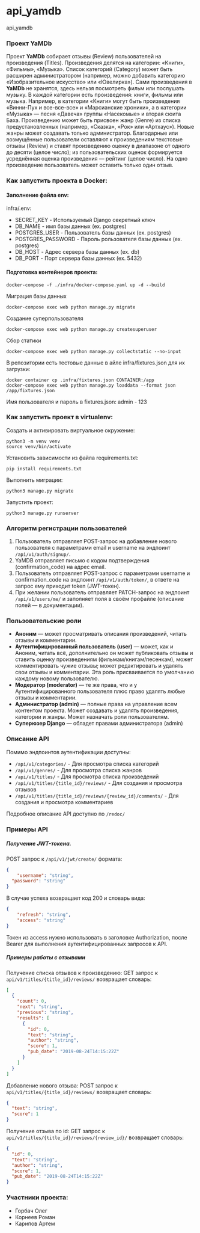 # api_yamdb

api_yamdb

### Проект YaMDb

Проект **YaMDb** собирает отзывы (Review) пользователей на произведения (Titles). Произведения делятся на категории: «Книги», «Фильмы», «Музыка». Список категорий (Category) может быть расширен администратором (например, можно добавить категорию «Изобразительное искусство» или «Ювелирка»).
Сами произведения в **YaMDb** не хранятся, здесь нельзя посмотреть фильм или послушать музыку.
В каждой категории есть произведения: книги, фильмы или музыка. Например, в категории «Книги» могут быть произведения «Винни-Пух и все-все-все» и «Марсианские хроники», а в категории «Музыка» — песня «Давеча» группы «Насекомые» и вторая сюита Баха.
Произведению может быть присвоен жанр (Genre) из списка предустановленных (например, «Сказка», «Рок» или «Артхаус»). Новые жанры может создавать только администратор.
Благодарные или возмущённые пользователи оставляют к произведениям текстовые отзывы (Review) и ставят произведению оценку в диапазоне от одного до десяти (целое число); из пользовательских оценок формируется усреднённая оценка произведения — рейтинг (целое число). На одно произведение пользователь может оставить только один отзыв.


### Как запустить проекта в Docker:

#### Заполнение файла env:
infra/.env:

 * SECRET_KEY - Используемый Django секретный ключ
 * DB_NAME - имя базы данных (ex. postgres)
 * POSTGRES_USER - Пользователь базы данных (ex. postgres)
 * POSTGRES_PASSWORD - Пароль рользователя базы данных (ex. postgres)
 * DB_HOST - Адрес сервера базы данных (ex. db)
 * DB_PORT - Порт сервера базы данных (ex. 5432)

#### Подготовка контейнеров проекта:
```
docker-compose -f ./infra/docker-compose.yaml up -d --build
```
Миграция базы данных
```
docker-compose exec web python manage.py migrate
```
Создание суперпользователя
```
docker-compose exec web python manage.py createsuperuser
```
Сбор статики
```
docker-compose exec web python manage.py collectstatic --no-input 
```

В репозитории есть тестовые данные в айле infra/fixtures.json для их загрузки:

```
docker container cp .infra/fixtures.json CONTAINER:/app
docker-compose exec web python manage.py loaddata --format json /app/fixtures.json
```

Имя пользователя и пароль в fixtures.json: admin - 123

### Как запустить проект в virtualenv:

Cоздать и активировать виртуальное окружение:
```
python3 -m venv venv
source venv/bin/activate
```
Установить зависимости из файла requirements.txt:
```
pip install requirements.txt
```
Выполнить миграции:
```
python3 manage.py migrate
```
Запустить проект:
```
python3 manage.py runserver
```

### Алгоритм регистрации пользователей

1. Пользователь отправляет POST-запрос на добавление нового пользователя с параметрами email и username на эндпоинт `/api/v1/auth/signup/`.
2. YaMDB отправляет письмо с кодом подтверждения (confirmation_code) на адрес email.
3. Пользователь отправляет POST-запрос с параметрами username и confirmation_code на эндпоинт `/api/v1/auth/token/`, в ответе на запрос ему приходит token (JWT-токен).
4. При желании пользователь отправляет PATCH-запрос на эндпоинт `/api/v1/users/me/` и заполняет поля в своём профайле (описание полей — в документации).

### Пользовательские роли

* **Аноним** — может просматривать описания произведений, читать отзывы и комментарии.
* **Аутентифицированный пользователь (user)** — может, как и Аноним, читать всё, дополнительно он может публиковать отзывы и ставить оценку произведениям (фильмам/книгам/песенкам), может комментировать чужие отзывы; может редактировать и удалять свои отзывы и комментарии. Эта роль присваивается по умолчанию каждому новому пользователю.
* **Модератор (moderator)** — те же права, что и у Аутентифицированного пользователя плюс право удалять любые отзывы и комментарии.
* **Администратор (admin)** — полные права на управление всем контентом проекта. Может создавать и удалять произведения, категории и жанры. Может назначать роли пользователям.
* **Суперюзер Django** — обладет правами администратора (admin)

### Описание API

Помимо эндпоинтов аутентификации доступны:

* `/api/v1/categories/` - Для просмотра списка категорий
* `/api/v1/genres/` - Для просмотра списка жанров
* `/api/v1/titles/` - Для просмотра списка произведений
* `/api/v1/titles/{title_id}/reviews/` - Для создания и просмотра отзывов
* `/api/v1/titles/{title_id}/reviews/{review_id}/comments/` - Для создания и просмотра комментариев

Подробное описание API доступно по `/redoc/`

### Примеры API

##### Получение JWT-токена.

POST запрос к `/api/v1/jwt/create/` формата:
```json
{
    "username": "string",
  "password": "string"
}
```

В случае успеха возвращает код 200 и словарь вида:
```json
{
    "refresh": "string",
    "access": "string"
}
```

Токен из access нужно использовать в заголовке Authorization, после Bearer для выполнения аутентифицированных запросов к API.

##### Примеры работы с отзывами

Получение списка отзывов к произведению:
GET запрос к `api/v1/titles/{title_id}/reviews/` возвращает словарь:

```json
[
  {
    "count": 0,
    "next": "string",
    "previous": "string",
    "results": [
      {
        "id": 0,
        "text": "string",
        "author": "string",
        "score": 1,
        "pub_date": "2019-08-24T14:15:22Z"
      }
    ]
  }
]
```

Добавление нового отзыва:
POST запрос к `api/v1/titles/{title_id}/reviews/` возвращает словарь:

```json
{
  "text": "string",
  "score": 1
}
```

Получение отзыва по id:
GET запрос к `api/v1/titles/{title_id}/reviews/{review_id}/` возвращает словарь:

```json
{
  "id": 0,
  "text": "string",
  "author": "string",
  "score": 1,
  "pub_date": "2019-08-24T14:15:22Z"
}
```


### Участники проекта:

* Горбач Олег
* Корнеев Роман
* Карипов Артем